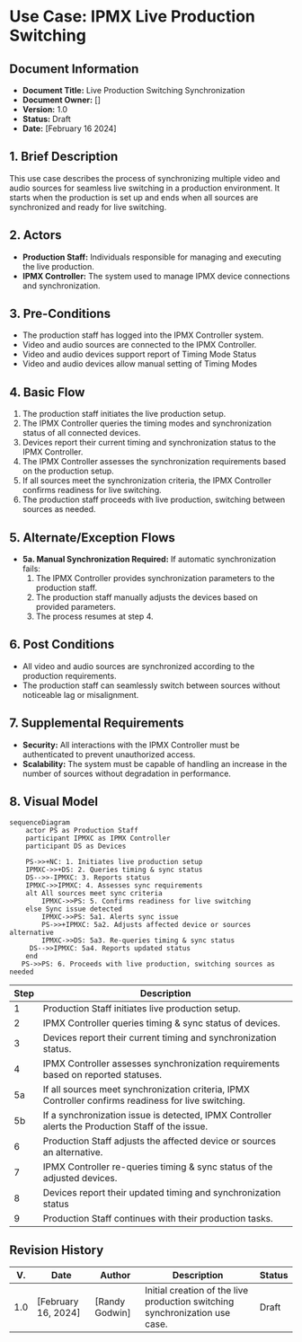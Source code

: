 # Use Case: IPMX Live Production Switching

## Document Information

- **Document Title:** Live Production Switching Synchronization
- **Document Owner:** []
- **Version:** 1.0
- **Status:** Draft
- **Date:** [February 16 2024]

## 1. Brief Description

This use case describes the process of synchronizing multiple video and audio sources for seamless live switching in a production environment. It starts when the production is set up and ends when all sources are synchronized and ready for live switching.  

## 2. Actors

- **Production Staff:** Individuals responsible for managing and executing the live production.
- **IPMX Controller:** The system used to manage IPMX device connections and synchronization.

## 3. Pre-Conditions

- The production staff has logged into the IPMX Controller system.
- Video and audio sources are connected to the IPMX Controller.
- Video and audio devices support report of Timing Mode Status
- Video and audio devices allow manual setting of Timing Modes 

## 4. Basic Flow

1. The production staff initiates the live production setup.
2. The IPMX Controller queries the timing modes and synchronization status of all connected devices.
3. Devices report their current timing and synchronization status to the IPMX Controller.
4. The IPMX Controller assesses the synchronization requirements based on the production setup.
5. If all sources meet the synchronization criteria, the IPMX Controller confirms readiness for live switching.
6. The production staff proceeds with live production, switching between sources as needed.

## 5. Alternate/Exception Flows

- **5a. Manual Synchronization Required:** If automatic synchronization fails:
    1. The IPMX Controller provides synchronization parameters to the production staff.
    2. The production staff manually adjusts the devices based on provided parameters.
    3. The process resumes at step 4.

## 6. Post Conditions

- All video and audio sources are synchronized according to the production requirements.
- The production staff can seamlessly switch between sources without noticeable lag or misalignment.

## 7. Supplemental Requirements

- **Security:** All interactions with the IPMX Controller must be authenticated to prevent unauthorized access.
- **Scalability:** The system must be capable of handling an increase in the number of sources without degradation in performance.

## 8. Visual Model

```mermaid
sequenceDiagram
    actor PS as Production Staff
    participant IPMXC as IPMX Controller
    participant DS as Devices
 
    PS->>+NC: 1. Initiates live production setup
    IPMXC->>+DS: 2. Queries timing & sync status
    DS-->>-IPMXC: 3. Reports status
    IPMXC->>IPMXC: 4. Assesses sync requirements
    alt All sources meet sync criteria
        IPMXC->>PS: 5. Confirms readiness for live switching
    else Sync issue detected
        IPMXC->>PS: 5a1. Alerts sync issue
        PS->>+IPMXC: 5a2. Adjusts affected device or sources alternative
        IPMXC->>DS: 5a3. Re-queries timing & sync status
     DS-->>IPMXC: 5a4. Reports updated status
    end
   PS->>PS: 6. Proceeds with live production, switching sources as needed
```

| Step | Description |
|------|-------------|
| 1    | Production Staff initiates live production setup. |
| 2    | IPMX Controller queries timing & sync status of devices. |
| 3    | Devices report their current timing and synchronization status. |
| 4    | IPMX Controller assesses synchronization requirements based on reported statuses. |
| 5a   | If all sources meet synchronization criteria, IPMX Controller confirms readiness for live switching. |
| 5b   | If a synchronization issue is detected, IPMX Controller alerts the Production Staff of the issue. |
| 6    | Production Staff adjusts the affected device or sources an alternative. |
| 7    | IPMX Controller re-queries timing & sync status of the adjusted devices. |
| 8    | Devices report their updated timing and synchronization status |
| 9    | Production Staff continues with their production tasks.


## Revision History

| V. | Date | Author | Description | Status |
|---|---|---|---|---|
| 1.0 | [February 16, 2024] | [Randy Godwin] | Initial creation of the live production switching synchronization use case. | Draft |
